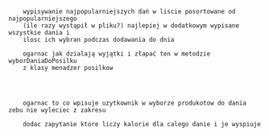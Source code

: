         wypisywanie najpopularniejszych dań w liscie posortowane od najpopularniejszego
        (ile razy wystąpił w pliku?) najlepiej w dodatkowym wypisane wszystkie dania i
        ilosc ich wybran podczas dodawania do dnia

        ogarnac jak dzialają wyjątki i złapać ten w metodzie wyborDaniaDoPosilku
        z klasy menadzer posilkow




        ogarnac to co wpisuje uzytkownik w wyborze produkotow do dania zebu nie wyleciec z zakresu

        dodac zapytanie ktore liczy kalorie dla calego danie i je wyspiuje 

